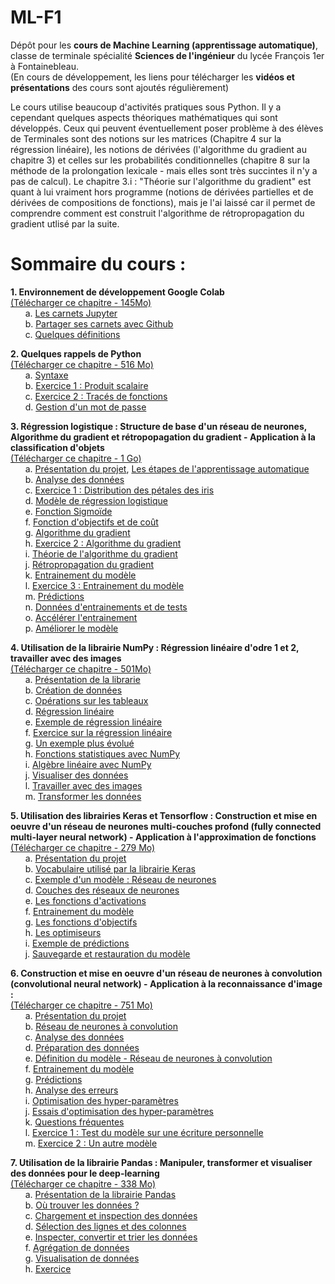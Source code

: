 # ML-F1
Dépôt pour les **cours de Machine Learning (apprentissage automatique)**, classe de terminale spécialité **Sciences de l'ingénieur** du lycée François 1er à Fontainebleau.    
(En cours de développement, les liens pour télécharger les **vidéos et présentations** des cours sont ajoutés régulièrement)  

Le cours utilise beaucoup d'activités pratiques sous Python. Il y a cependant quelques aspects théoriques mathématiques qui sont développés. Ceux qui peuvent éventuellement poser problème à des élèves de Terminales sont des notions sur les matrices (Chapitre 4 sur la régression linéaire), les notions de dérivées (l'algorithme du gradient au chapitre 3) et celles sur les probabilités conditionnelles (chapitre 8 sur la méthode de la prolongation lexicale - mais elles sont très succintes il n'y a pas de calcul). Le chapitre 3.i : "Théorie sur l'algorithme du gradient" est quant à lui vraiment hors programme (notions de dérivées partielles et de dérivées de compositions de fonctions), mais je l'ai laissé car il permet de comprendre comment est construit l'algorithme de rétropropagation du gradient utlisé par la suite. 


Sommaire du cours :
===================

**1. Environnement de développement Google Colab**  
[(Télécharger ce chapitre - 145Mo)](https://drive.google.com/file/d/1Alm3oPnQvcYEyZinD2uWKDW-63ydW8Dc/view?usp=sharing)     
    &nbsp;&nbsp;&nbsp;&nbsp;&nbsp;&nbsp;a. [Les carnets Jupyter](http://62.210.208.36/MachineLearning/1.%20Environnement%20de%20d%c3%a9veloppement/2.%20Carnets%20Jupyter%20(Published)/)  
    &nbsp;&nbsp;&nbsp;&nbsp;&nbsp;&nbsp;b. [Partager ses carnets avec Github](http://62.210.208.36/MachineLearning/1.%20Environnement%20de%20d%c3%a9veloppement/3.%20Partager%20ses%20carnets%20(Published)/)  
    &nbsp;&nbsp;&nbsp;&nbsp;&nbsp;&nbsp;c. [Quelques définitions](http://62.210.208.36/MachineLearning/1.%20Environnement%20de%20d%c3%a9veloppement/4.%20D%c3%a9finitions%20(Published)/)    
    
**2. Quelques rappels de Python**  
[(Télécharger ce chapitre - 516 Mo)](https://drive.google.com/file/d/1tO5U2Nr3gyd6xmXkIAKO2AhTYQR47VRA/view?usp=sharing)    
    &nbsp;&nbsp;&nbsp;&nbsp;&nbsp;&nbsp;a. [Syntaxe](http://62.210.208.36/MachineLearning/2.%20Rappels%20de%20Python/2.%20Syntaxe%20(Published)/)  
    &nbsp;&nbsp;&nbsp;&nbsp;&nbsp;&nbsp;b. [Exercice 1 : Produit scalaire](http://62.210.208.36/MachineLearning/2.%20Rappels%20de%20Python/3.%20Exercice%201%20-%20Produit%20Scalaire%20(Published)/)  
    &nbsp;&nbsp;&nbsp;&nbsp;&nbsp;&nbsp;c. [Exercice 2 : Tracés de fonctions](http://62.210.208.36/MachineLearning/2.%20Rappels%20de%20Python/4.%20Exercice%202%20-%20Trac%c3%a9s%20de%20fonctions%20(Published)/)  
    &nbsp;&nbsp;&nbsp;&nbsp;&nbsp;&nbsp;d. [Gestion d'un mot de passe](http://62.210.208.36/MachineLearning/2.%20Rappels%20de%20Python/5.%20Mot%20de%20passe%20(Published)/)    
    
**3. Régression logistique : Structure de base d'un réseau de neurones, Algorithme du gradient et rétropopagation du gradient - Application à la classification d'objets**  
[(Télécharger ce chapitre - 1 Go)](https://drive.google.com/file/d/1Atheylw5oV9irnfuT8h2Fj9CV0JDcTN0/view?usp=sharing)    
    &nbsp;&nbsp;&nbsp;&nbsp;&nbsp;&nbsp;a. [Présentation du projet](http://62.210.208.36/MachineLearning/3.%20Regression%20logistique/1.%20Pr%c3%a9sentation%20(Published)/), [Les étapes de l'apprentissage automatique](http://62.210.208.36/MachineLearning/3.%20Regression%20logistique/2.%20Etapes%20ML%20(Published)/)  
    &nbsp;&nbsp;&nbsp;&nbsp;&nbsp;&nbsp;b. [Analyse des données](http://62.210.208.36/MachineLearning/3.%20Regression%20logistique/3.%20Analyse%20des%20donn%c3%a9es%20(Published)/)  
    &nbsp;&nbsp;&nbsp;&nbsp;&nbsp;&nbsp;c. [Exercice 1 : Distribution des pétales des iris](http://62.210.208.36/MachineLearning/3.%20Regression%20logistique/4.%20Exercice%201%20-%20Distribution%20des%20p%c3%a9tales%20(Published)/)  
    &nbsp;&nbsp;&nbsp;&nbsp;&nbsp;&nbsp;d. [Modèle de régression logistique](http://62.210.208.36/MachineLearning/3.%20Regression%20logistique/5.%20Mod%c3%a8le%20de%20regression%20logistique%20(Published)/)  
    &nbsp;&nbsp;&nbsp;&nbsp;&nbsp;&nbsp;e. [Fonction Sigmoïde](http://62.210.208.36/MachineLearning/3.%20Regression%20logistique/6.%20Fonction%20Sigmoide%20(Published)/)  
    &nbsp;&nbsp;&nbsp;&nbsp;&nbsp;&nbsp;f. [Fonction d'objectifs et de coût](http://62.210.208.36/MachineLearning/3.%20Regression%20logistique/7.%20Fonction%20de%20Perte%20et%20de%20Co%c3%bbt%20(Published)/)  
    &nbsp;&nbsp;&nbsp;&nbsp;&nbsp;&nbsp;g. [Algorithme du gradient](http://62.210.208.36/MachineLearning/3.%20Regression%20logistique/8.%20Algorithme%20du%20gradient%20(Published)/)  
    &nbsp;&nbsp;&nbsp;&nbsp;&nbsp;&nbsp;h. [Exercice 2 : Algorithme du gradient](http://62.210.208.36/MachineLearning/3.%20Regression%20logistique/9.%20Exercice%202%20-%20Algorithme%20du%20gradient%20(Published)/)  
    &nbsp;&nbsp;&nbsp;&nbsp;&nbsp;&nbsp;i. [Théorie de l'algorithme du gradient](http://62.210.208.36/MachineLearning/3.%20Regression%20logistique/10.Th%c3%a9orie_Algo_R%c3%a9tropropagation/)  
    &nbsp;&nbsp;&nbsp;&nbsp;&nbsp;&nbsp;j. [Rétropropagation du gradient](http://62.210.208.36/MachineLearning/3.%20Regression%20logistique/11.%20R%c3%a9tropropagation_Gradient%20(Published)/)  
    &nbsp;&nbsp;&nbsp;&nbsp;&nbsp;&nbsp;k. [Entrainement du modèle](http://62.210.208.36/MachineLearning/3.%20Regression%20logistique/12.%20Entrainement%20du%20mod%c3%a8le%20(Published)/)  
    &nbsp;&nbsp;&nbsp;&nbsp;&nbsp;&nbsp;l. [Exercice 3 : Entrainement du modèle](http://62.210.208.36/MachineLearning/3.%20Regression%20logistique/13.%20Exercice%203%20-%20Entrainement%20du%20mod%c3%a8le%20(Published)/)  
    &nbsp;&nbsp;&nbsp;&nbsp;&nbsp;&nbsp;m. [Prédictions](http://62.210.208.36/MachineLearning/3.%20Regression%20logistique/14.%20Pr%c3%a9dictions%20(Published)/)  
    &nbsp;&nbsp;&nbsp;&nbsp;&nbsp;&nbsp;n. [Données d'entrainements et de tests](http://62.210.208.36/MachineLearning/3.%20Regression%20logistique/15.%20Donn%c3%a9es%20d'entrainement%20et%20de%20test%20(Published)/)  
    &nbsp;&nbsp;&nbsp;&nbsp;&nbsp;&nbsp;o. [Accélérer l'entrainement](http://62.210.208.36/MachineLearning/3.%20Regression%20logistique/16.%20Acc%c3%a9l%c3%a9rer%20l'entrainement%20(Published)/)  
    &nbsp;&nbsp;&nbsp;&nbsp;&nbsp;&nbsp;p. [Améliorer le modèle](http://62.210.208.36/MachineLearning/3.%20Regression%20logistique/17.%20Am%c3%a9liorer%20le%20mod%c3%a8le%20(Published)/)    
    
**4. Utilisation de la librairie NumPy : Régression linéaire d'odre 1 et 2, travailler avec des images**  
[(Télécharger ce chapitre - 501Mo)](https://drive.google.com/file/d/1APeOguKoQjFTVJ_4plRjAWsMerVenP-A/view?usp=sharing)    
    &nbsp;&nbsp;&nbsp;&nbsp;&nbsp;&nbsp;a. [Présentation de la librarie](http://62.210.208.36/MachineLearning/4.%20NumPy/1.%20Pr%c3%a9sentation%20(Published)/)  
    &nbsp;&nbsp;&nbsp;&nbsp;&nbsp;&nbsp;b. [Création de données](http://62.210.208.36/MachineLearning/4.%20NumPy/2.%20Cr%c3%a9er%20des%20donn%c3%a9es%20avec%20NumPy%20(Published)/)  
    &nbsp;&nbsp;&nbsp;&nbsp;&nbsp;&nbsp;c. [Opérations sur les tableaux](http://62.210.208.36/MachineLearning/4.%20NumPy/3.%20Op%c3%a9rations%20de%20base%20sur%20les%20tableaux%20-%20Copie%20(Published)/)  
    &nbsp;&nbsp;&nbsp;&nbsp;&nbsp;&nbsp;d. [Régression linéaire](http://62.210.208.36/MachineLearning/4.%20NumPy/4.%20R%c3%a9gr%c3%a9ssion%20lin%c3%a9aire%20(Published)/)  
    &nbsp;&nbsp;&nbsp;&nbsp;&nbsp;&nbsp;e. [Exemple de régression linéaire](http://62.210.208.36/MachineLearning/4.%20NumPy/5.%20Exemple%20de%20r%c3%a9gr%c3%a9ssion%20lin%c3%a9aire%20(Published)/)  
    &nbsp;&nbsp;&nbsp;&nbsp;&nbsp;&nbsp;f. [Exercice sur la régression linéaire](http://62.210.208.36/MachineLearning/4.%20NumPy/6.%20Exercice%20de%20r%c3%a9gr%c3%a9ssion%20lin%c3%a9aire%20(Published)/)  
    &nbsp;&nbsp;&nbsp;&nbsp;&nbsp;&nbsp;g. [Un exemple plus évolué](http://62.210.208.36/MachineLearning/4.%20NumPy/7.%20Un%20exemple%20plus%20%c3%a9volu%c3%a9%20(Published)/)  
    &nbsp;&nbsp;&nbsp;&nbsp;&nbsp;&nbsp;h. [Fonctions statistiques avec NumPy](http://62.210.208.36/MachineLearning/4.%20NumPy/8.%20Fonctions%20statistiques%20avec%20NumPy%20(Published)/)  
    &nbsp;&nbsp;&nbsp;&nbsp;&nbsp;&nbsp;i. [Algèbre linéaire avec NumPy](http://62.210.208.36/MachineLearning/4.%20NumPy/9.%20Alg%c3%a8bre%20lin%c3%a9aire%20avec%20NumPy%20(Published)/)  
    &nbsp;&nbsp;&nbsp;&nbsp;&nbsp;&nbsp;j. [Visualiser des données](http://62.210.208.36/MachineLearning/4.%20NumPy/10.%20Visualiser%20des%20donn%c3%a9es%20(Published)/)  
    &nbsp;&nbsp;&nbsp;&nbsp;&nbsp;&nbsp;l. [Travailler avec des images](http://62.210.208.36/MachineLearning/4.%20NumPy/11.%20Travailler%20avec%20des%20images%20(Published)/)  
    &nbsp;&nbsp;&nbsp;&nbsp;&nbsp;&nbsp;m. [Transformer les données](http://62.210.208.36/MachineLearning/4.%20NumPy/12.%20Transformer%20les%20donn%c3%a9es%20(Published)/)    

**5. Utilisation des librairies Keras et Tensorflow : Construction et mise en oeuvre d'un réseau de neurones multi-couches profond (fully connected multi-layer neural network) -  Application à l'approximation de fonctions**  
[(Télécharger ce chapitre - 279 Mo)](https://drive.google.com/file/d/1Gu251mTrDAx-N7_aCZfLqXPrOpCYBszu/view?usp=sharing)    
    &nbsp;&nbsp;&nbsp;&nbsp;&nbsp;&nbsp;a. [Présentation du projet](http://62.210.208.36/MachineLearning/5.%20Tensorflow/1.%20Pr%c3%a9sentation%20(Published)/)  
    &nbsp;&nbsp;&nbsp;&nbsp;&nbsp;&nbsp;b. [Vocabulaire utilisé par la librairie Keras](http://62.210.208.36/MachineLearning/5.%20Tensorflow/2.%20Vocabulaire%20Keras%20(Published)/)  
    &nbsp;&nbsp;&nbsp;&nbsp;&nbsp;&nbsp;c. [Exemple d'un modèle : Réseau de neurones](http://62.210.208.36/MachineLearning/5.%20Tensorflow/3.%20Exemple%20de%20mod%c3%a8le%20(Published)/)  
    &nbsp;&nbsp;&nbsp;&nbsp;&nbsp;&nbsp;d. [Couches des réseaux de neurones](http://62.210.208.36/MachineLearning/5.%20Tensorflow/4.%20Couches%20des%20mod%c3%a8les%20(Published)/)  
    &nbsp;&nbsp;&nbsp;&nbsp;&nbsp;&nbsp;e. [Les fonctions d'activations](http://62.210.208.36/MachineLearning/5.%20Tensorflow/5.%20Fonctions%20d'activation%20(Published)/)  
    &nbsp;&nbsp;&nbsp;&nbsp;&nbsp;&nbsp;f. [Entrainement du modèle](http://62.210.208.36/MachineLearning/5.%20Tensorflow/6.%20Entrainement%20du%20mod%c3%a8le%20(Published)/)  
    &nbsp;&nbsp;&nbsp;&nbsp;&nbsp;&nbsp;g. [Les fonctions d'objectifs](http://62.210.208.36/MachineLearning/5.%20Tensorflow/7.%20Les%20fonctions%20d'objectif%20(Published)/)  
    &nbsp;&nbsp;&nbsp;&nbsp;&nbsp;&nbsp;h. [Les optimiseurs](http://62.210.208.36/MachineLearning/5.%20Tensorflow/8.%20Les%20optimiseurs%20(Published)/)  
    &nbsp;&nbsp;&nbsp;&nbsp;&nbsp;&nbsp;i. [Exemple de prédictions](http://62.210.208.36/MachineLearning/5.%20Tensorflow/9.%20Exemple%20de%20pr%c3%a9dictions%20(Published)/)  
    &nbsp;&nbsp;&nbsp;&nbsp;&nbsp;&nbsp;j. [Sauvegarde et restauration du modèle](http://62.210.208.36/MachineLearning/5.%20Tensorflow/10.%20Sauvegarde%20et%20restauration%20du%20mod%c3%a8le%20(Published)/)    
    
**6. Construction et mise en oeuvre d'un réseau de neurones à convolution (convolutional neural network) - Application à la reconnaissance d'image :**   
[(Télécharger ce chapitre - 751 Mo)](https://drive.google.com/file/d/11eOwGIXP_nnMszCH4xhcMrqR9iNIbWUq/view?usp=sharing)  
    &nbsp;&nbsp;&nbsp;&nbsp;&nbsp;&nbsp;a. [Présentation du projet](http://62.210.208.36/MachineLearning/6.%20Exemple%20-%20Reconnaissance%20d'image/1.%20Pr%c3%a9sentation%20(Published)/)  
    &nbsp;&nbsp;&nbsp;&nbsp;&nbsp;&nbsp;b. [Réseau de neurones à convolution](http://62.210.208.36/MachineLearning/6.%20Exemple%20-%20Reconnaissance%20d'image/2.%20R%c3%a9seaux%20%c3%a0%20convolution%20(Published)/)  
    &nbsp;&nbsp;&nbsp;&nbsp;&nbsp;&nbsp;c. [Analyse des données](http://62.210.208.36/MachineLearning/6.%20Exemple%20-%20Reconnaissance%20d'image/3.%20Analyse%20des%20donn%c3%a9es%20(Published)/)  
    &nbsp;&nbsp;&nbsp;&nbsp;&nbsp;&nbsp;d. [Préparation des données](http://62.210.208.36/MachineLearning/6.%20Exemple%20-%20Reconnaissance%20d'image/4.%20Pr%c3%a9paration%20des%20donn%c3%a9es%20(Published)/)  
    &nbsp;&nbsp;&nbsp;&nbsp;&nbsp;&nbsp;e. [Définition du modèle - Réseau de neurones à convolution](http://62.210.208.36/MachineLearning/6.%20Exemple%20-%20Reconnaissance%20d'image/5.%20D%c3%a9finition%20du%20mod%c3%a8le%20(Published)/)  
    &nbsp;&nbsp;&nbsp;&nbsp;&nbsp;&nbsp;f. [Entrainement du modèle](http://62.210.208.36/MachineLearning/6.%20Exemple%20-%20Reconnaissance%20d'image/6.%20Entrainement%20du%20mod%c3%a8le%20(Published)/)  
    &nbsp;&nbsp;&nbsp;&nbsp;&nbsp;&nbsp;g. [Prédictions](http://62.210.208.36/MachineLearning/6.%20Exemple%20-%20Reconnaissance%20d'image/7.%20Pr%c3%a9dictions%20(Published)/)  
    &nbsp;&nbsp;&nbsp;&nbsp;&nbsp;&nbsp;h. [Analyse des erreurs](http://62.210.208.36/MachineLearning/6.%20Exemple%20-%20Reconnaissance%20d'image/8.%20Analyse%20des%20erreurs%20(Published)/)  
    &nbsp;&nbsp;&nbsp;&nbsp;&nbsp;&nbsp;i. [Optimisation des hyper-paramètres](http://62.210.208.36/MachineLearning/6.%20Exemple%20-%20Reconnaissance%20d'image/9.%20Optimisation%20des%20hyper-param%c3%a8tres%20(Published)/)  
    &nbsp;&nbsp;&nbsp;&nbsp;&nbsp;&nbsp;j. [Essais d'optimisation des hyper-paramètres](http://62.210.208.36/MachineLearning/6.%20Exemple%20-%20Reconnaissance%20d'image/10.%20Essais%20d'optimisation%20les%20hyper-param%c3%a8tres%20(Published)/)  
    &nbsp;&nbsp;&nbsp;&nbsp;&nbsp;&nbsp;k. [Questions fréquentes](http://62.210.208.36/MachineLearning/6.%20Exemple%20-%20Reconnaissance%20d'image/11.%20Questions%20fr%c3%a9quentes%20(Published)/)  
    &nbsp;&nbsp;&nbsp;&nbsp;&nbsp;&nbsp;l. [Exercice 1 : Test du modèle sur une écriture personnelle](http://62.210.208.36/MachineLearning/6.%20Exemple%20-%20Reconnaissance%20d'image/12.%20Exercice%201%20-%20Test%20du%20mod%c3%a8le%20sur%20une%20%c3%a9criture%20personnelle%20(Published)/)  
    &nbsp;&nbsp;&nbsp;&nbsp;&nbsp;&nbsp;m. [Exercice 2 : Un autre modèle](http://62.210.208.36/MachineLearning/6.%20Exemple%20-%20Reconnaissance%20d'image/13.%20Exercice%202%20-%20Un%20autre%20mod%c3%a8le%20(Published)/)  
    
**7. Utilisation de la librairie Pandas : Manipuler, transformer et visualiser des données pour le deep-learning**  
[(Télécharger ce chapitre - 338 Mo)](https://drive.google.com/file/d/1DwxPr46uPs1F4OAjLKgpGUcHqvHTH1RM/view?usp=sharing)  
    &nbsp;&nbsp;&nbsp;&nbsp;&nbsp;&nbsp;a. [Présentation de la librairie Pandas](http://62.210.208.36/MachineLearning/7.%20Pandas/1.%20Pr%c3%a9sentation%20(Published)/)  
    &nbsp;&nbsp;&nbsp;&nbsp;&nbsp;&nbsp;b. [Où trouver les données ?](http://62.210.208.36/MachineLearning/7.%20Pandas/2.%20O%c3%b9%20trouver%20des%20donn%c3%a9es%20(Published)/)  
    &nbsp;&nbsp;&nbsp;&nbsp;&nbsp;&nbsp;c. [Chargement et inspection des données](http://62.210.208.36/MachineLearning/7.%20Pandas/3.%20Chargement%20et%20inspection%20des%20donn%c3%a9es%20(Published)/)  
    &nbsp;&nbsp;&nbsp;&nbsp;&nbsp;&nbsp;d. [Sélection des lignes et des colonnes](http://62.210.208.36/MachineLearning/7.%20Pandas/4.%20S%c3%a9lection%20des%20lignes%20et%20des%20colonnes%20(Published)/)  
    &nbsp;&nbsp;&nbsp;&nbsp;&nbsp;&nbsp;e. [Inspecter, convertir et trier les données](http://62.210.208.36/MachineLearning/7.%20Pandas/5.%20Inspecter,%20convertir%20et%20trier%20les%20donn%c3%a9es%20(Published)/)  
    &nbsp;&nbsp;&nbsp;&nbsp;&nbsp;&nbsp;f. [Agrégation de données](http://62.210.208.36/MachineLearning/7.%20Pandas/6.%20Agr%c3%a9gation%20de%20donn%c3%a9es%20(Published)/)  
    &nbsp;&nbsp;&nbsp;&nbsp;&nbsp;&nbsp;g. [Visualisation de données](http://62.210.208.36/MachineLearning/7.%20Pandas/7.%20Visualisation%20de%20donn%c3%a9es%20(Published)/)  
    &nbsp;&nbsp;&nbsp;&nbsp;&nbsp;&nbsp;h. [Exercice](http://62.210.208.36/MachineLearning/7.%20Pandas/8.%20Exercice%20(Published)/)  
